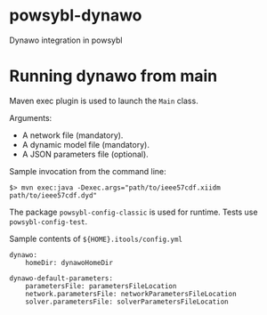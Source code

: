 # powsybl-dynawo
Dynawo integration in powsybl

# Running dynawo from main
Maven exec plugin is used to launch the `Main` class.

Arguments:
 - A network file (mandatory).
 - A dynamic model file (mandatory).
 - A JSON parameters file (optional).

Sample invocation from the command line:
```
$> mvn exec:java -Dexec.args="path/to/ieee57cdf.xiidm path/to/ieee57cdf.dyd"
```

The package `powsybl-config-classic` is used for runtime. Tests use `powsybl-config-test`.

Sample contents of `${HOME}.itools/config.yml`
```
dynawo:
    homeDir: dynawoHomeDir

dynawo-default-parameters:
    parametersFile: parametersFileLocation
    network.parametersFile: networkParametersFileLocation
    solver.parametersFile: solverParametersFileLocation
```
